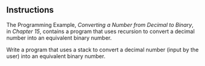 ## Instructions
The Programming Example, *Converting a Number from Decimal to Binary*, in *Chapter 15*, contains a program that uses recursion to convert a decimal number into an equivalent binary number. 

Write a program that uses a stack to convert a decimal number (input by the user) into an equivalent binary number.

